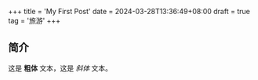 +++
title = 'My First Post'
date = 2024-03-28T13:36:49+08:00
draft = true
tag = '旅游'
+++

## 简介

这是 **粗体** 文本，这是 *斜体* 文本。